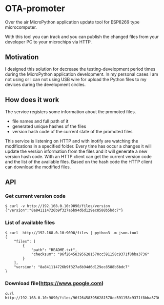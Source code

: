 # OTA-promoter

Over the air MicroPython application update tool for ESP8266 type microcomputer.

With this tool you can track and you can publish the changed files from 
your developer PC to your microchips via HTTP.

## Motivation
I designed this solution for decrease the testing-development period times during
the MicroPython application development.
In my personal cases I am not using or I can not using USB wire for upload the 
Python files to my devices during the development circles. 

## How does it work
The service registers some information about the promoted files.

- file names and full path of it
- generated unique hashes of the files
- version hash code of the current state of the promoted files

This service is listening on HTTP and with inotify are watching the modifications in a 
specified folder. Every time has occur a changes it will update the version information from the files
and it will generate a new version hash code.
With an HTTP client can get the current version code and the list of the available 
files. Based on the hash code the HTTP client can download the modified files.

## API

### Get current version code
```
$ curl -v http://192.168.0.10:9090/files/version
{"version":"8a841114726b9f327a6b94d6d129ec8588b5bdc7"}
```

### List of available files
```
$ curl  http://192.168.0.10:9090/files | python3 -m json.tool
{
    "files": [
        {
            "path": "README.txt",
            "checksum": "96f264583956281570cc591158c9371f8bba3736"
        }
    ],
    "version": "8a841114726b9f327a6b94d6d129ec8588b5bdc7"
}
```

### Download file(https://www.google.com)
```
curl  http://192.168.0.10:9090/files/96f264583956281570cc591158c9371f8bba3736
```
 
